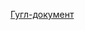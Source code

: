 [Гугл-документ](https://docs.google.com/document/d/1gxLFNvg0nF_60h2RxaKoYv2yRc-5qVZQ0LFMgyRj58c/edit?usp=sharing)
